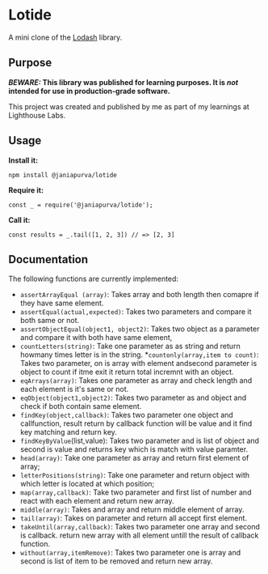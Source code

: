 # Lotide

A mini clone of the [Lodash](https://lodash.com) library.

## Purpose

**_BEWARE:_ This library was published for learning purposes. It is _not_ intended for use in production-grade software.**

This project was created and published by me as part of my learnings at Lighthouse Labs. 

## Usage

**Install it:**

`npm install @janiapurva/lotide`

**Require it:**

`const _ = require('@janiapurva/lotide');`

**Call it:**

`const results = _.tail([1, 2, 3]) // => [2, 3]`

## Documentation

The following functions are currently implemented:

* `assertArrayEqual (array)`: Takes array and both length then comapre if they have same element. 
* `assertEqual(actual,expected)`: Takes two parameters and compare it both same or not.
* `assertObjectEqual(object1, object2)`: Takes two object as a parameter and compare it with both have same element,
* `countLetters(string)`: Take one parameter as as string and return howmany times letter is in the string.
*`countonly(array,item to count)`: Takes two parameter, on is array with element andsecond parameter is object to count if itme exit it return total incremnt with an object.
* `eqArrays(array)`: Takes one parameter as array and check length and each element is it's same or not.
* `eqObject(object1,object2)`: Takes two parameter as and object and check if both contain same element.
* `findKey(object,callback)`: Takes two parameter one object and callfunction, result return by callback function will be value and it find key matching and return key.
* `findKeyByValue`(list,value): Takes two parameter and is list of object and second is value and returns key which is match with value paramter.
* `head(array)`: Take one parameter as array and return first element of array;
* `letterPositions(string)`: Take one parameter and return object with which letter is located at which position;
* `map(array,callback)`: Take two parameter and first list of number and react with each element and return new array.
* `middle(array)`: Takes and array and return middle element of array.
* `tail(array)`: Takes on parameter and return all accept first element.
* `takeUntil(array,callback)`: Takes two parameter one array and second is callback. return new array with all element untill the result of callback function.
* `without(array,itemRemove)`: Takes two parameter one is array and second is list of item to be removed and return new array.

